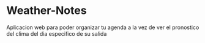 # Weather-Notes
Aplicacion web para poder organizar tu agenda a la vez de ver el pronostico del clima del dia especifico de su salida
